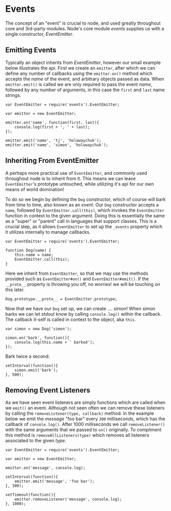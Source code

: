 
# Events

 The concept of an "event" is crucial to node, and used greatly throughout core and 3rd-party modules. Node's core module _events_ supplies us with a single constructor, _EventEmitter_.

## Emitting Events

Typically an object inherits from _EventEmitter_, however our small example below illustrates the api. First we create an `emitter`, after which we can define any number of callbacks using the `emitter.on()` method which accepts the _name_ of the event, and arbitrary objects passed as data. When `emitter.emit()` is called we are only required to pass the event _name_, followed by any number of arguments, in this case the `first` and `last` name strings.

	var EventEmitter = require('events').EventEmitter;

	var emitter = new EventEmitter;

	emitter.on('name', function(first, last){
	    console.log(first + ', ' + last);
	});

	emitter.emit('name', 'tj', 'holowaychuk');
	emitter.emit('name', 'simon', 'holowaychuk');

## Inheriting From EventEmitter

A perhaps more practical use of `EventEmitter`, and commonly used throughout node is to inherit from it. This means we can leave `EventEmitter`'s prototype untouched, while utilizing it's api for our own means of world domination!

To do so we begin by defining the `Dog` constructor, which of course will bark from time to time, also known as an _event_. Our `Dog` constructor accepts a `name`, followed by `EventEmitter.call(this)`, which invokes the `EventEmitter` function in context to the given argument. Doing this is essentially the same as a "super" or "parent" call in languages that support classes. This is a crucial step, as it allows `EventEmitter` to set up the `_events` property which it utilizes internally to manage callbacks.

	var EventEmitter = require('events').EventEmitter;

	function Dog(name) {
	    this.name = name;
	    EventEmitter.call(this);
	}

Here we inherit from `EventEmitter`, so that we may use the methods provided such as `EventEmitter#on()` and `EventEmitter#emit()`. If the `__proto__` property is throwing you off, no worries! we will be touching on this later.

	Dog.prototype.__proto__ = EventEmitter.prototype;

Now that we have our `Dog` set up, we can create .... simon! When simon barks we can let _stdout_ know by calling `console.log()` within the callback. The callback it-self is called in context to the object, aka `this`.

	var simon = new Dog('simon');

	simon.on('bark', function(){
	    console.log(this.name + ' barked');
	});

Bark twice a second:

	setInterval(function(){
	    simon.emit('bark');
	}, 500);

## Removing Event Listeners

As we have seen event listeners are simply functions which are called when we `emit()` an event. Although not seen often we can remove these listeners by calling the `removeListener(type, callback)` method. In the example below we emit the _message_ "foo bar" every `300` milliseconds, which has the callback of `console.log()`. After 1000 milliseconds we call `removeListener()` with the same arguments that we passed to `on()` originally. To compliment this method is `removeAllListeners(type)` which removes all listeners associated to the given _type_.

	var EventEmitter = require('events').EventEmitter;

	var emitter = new EventEmitter;

	emitter.on('message', console.log);

	setInterval(function(){
	    emitter.emit('message', 'foo bar');
	}, 300);

	setTimeout(function(){
	    emitter.removeListener('message', console.log);
	}, 1000);

